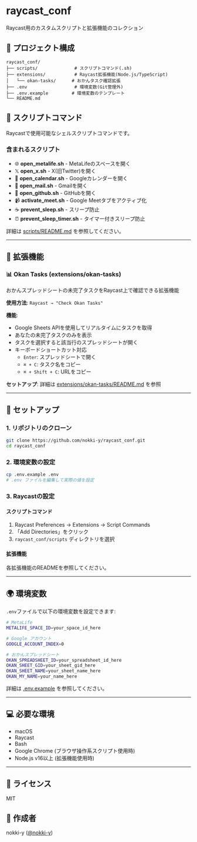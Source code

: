 # raycast_conf

Raycast用のカスタムスクリプトと拡張機能のコレクション

## 📁 プロジェクト構成

```
raycast_conf/
├── scripts/              # スクリプトコマンド(.sh)
├── extensions/           # Raycast拡張機能(Node.js/TypeScript)
│   └── okan-tasks/      # おかんタスク確認拡張
├── .env                  # 環境変数(Git管理外)
├── .env.example         # 環境変数のテンプレート
└── README.md
```

## 🚀 スクリプトコマンド

Raycastで使用可能なシェルスクリプトコマンドです。

### 含まれるスクリプト

- 🌐 **open_metalife.sh** - MetaLifeのスペースを開く
- 𝕏 **open_x.sh** - X(旧Twitter)を開く
- 📅 **open_calendar.sh** - Googleカレンダーを開く
- 📧 **open_mail.sh** - Gmailを開く
- 🐙 **open_github.sh** - GitHubを開く
- 📹 **activate_meet.sh** - Google Meetタブをアクティブ化
- ☕ **prevent_sleep.sh** - スリープ防止
- ⏰ **prevent_sleep_timer.sh** - タイマー付きスリープ防止

詳細は [scripts/README.md](scripts/README.md) を参照してください。

---

## 🔧 拡張機能

### 📊 Okan Tasks (extensions/okan-tasks)

おかんスプレッドシートの未完了タスクをRaycast上で確認できる拡張機能

**使用方法**: `Raycast → "Check Okan Tasks"`

**機能**:
- Google Sheets APIを使用してリアルタイムにタスクを取得
- あなたの未完了タスクのみを表示
- タスクを選択すると該当行のスプレッドシートが開く
- キーボードショートカット対応
  - `Enter`: スプレッドシートで開く
  - `⌘ + C`: タスク名をコピー
  - `⌘ + Shift + C`: URLをコピー

**セットアップ**:
詳細は [extensions/okan-tasks/README.md](extensions/okan-tasks/README.md) を参照

---

## 📝 セットアップ

### 1. リポジトリのクローン
```bash
git clone https://github.com/nokki-y/raycast_conf.git
cd raycast_conf
```

### 2. 環境変数の設定
```bash
cp .env.example .env
# .env ファイルを編集して実際の値を設定
```

### 3. Raycastの設定

#### スクリプトコマンド
1. Raycast Preferences → Extensions → Script Commands
2. 「Add Directories」をクリック
3. `raycast_conf/scripts` ディレクトリを選択

#### 拡張機能
各拡張機能のREADMEを参照してください。

---

## 🌍 環境変数

`.env`ファイルで以下の環境変数を設定できます:

```bash
# MetaLife
METALIFE_SPACE_ID=your_space_id_here

# Google アカウント
GOOGLE_ACCOUNT_INDEX=0

# おかんスプレッドシート
OKAN_SPREADSHEET_ID=your_spreadsheet_id_here
OKAN_SHEET_GID=your_sheet_gid_here
OKAN_SHEET_NAME=your_sheet_name_here
OKAN_MY_NAME=your_name_here
```

詳細は [.env.example](.env.example) を参照してください。

---

## 💻 必要な環境

- macOS
- Raycast
- Bash
- Google Chrome (ブラウザ操作系スクリプト使用時)
- Node.js v16以上 (拡張機能使用時)

---

## 📄 ライセンス

MIT

## 👤 作成者

nokki-y ([@nokki-y](https://github.com/nokki-y))
